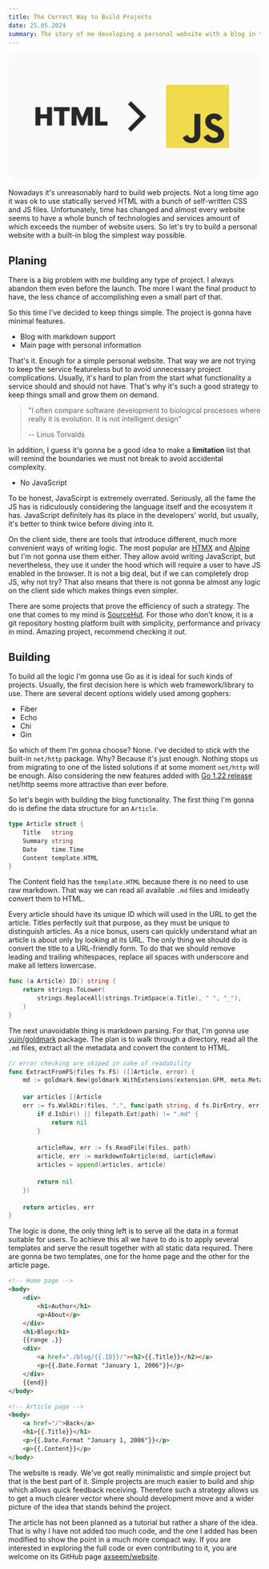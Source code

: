 ```yaml
---
title: The Correct Way to Build Projects
date: 25.05.2024
summary: The story of me developing a personal website with a blog in the simplest way possible
---
```


![preview](preview.png)

Nowadays it's unreasonably hard to build web projects. Not a long time ago it was ok to use statically served HTML with a bunch of self-written CSS and JS files. Unfortunately, time has changed and almost every website seems to have a whole bunch of technologies and services amount of which exceeds the number of website users. So let's try to build a personal website with a built-in blog the simplest way possible.

## Planing

There is a big problem with me building any type of project. I always abandon them even before the launch. The more I want the final product to have, the less chance of accomplishing even a small part of that.

So this time I've decided to keep things simple. The project is gonna have minimal features.

- Blog with markdown support
- Main page with personal information

That's it. Enough for a simple personal website. That way we are not trying to keep the service featureless but to avoid unnecessary project complications. Usually, it's hard to plan from the start what functionality a service should and should not have. That's why it's such a good strategy to keep things small and grow them on demand.

> "I often compare software development to biological processes where really it is evolution. It is not intelligent design"
>
> -- Linus Torvalds

In addition, I guess it's gonna be a good idea to make a **limitation** list that will remind the boundaries we must not break to avoid accidental complexity.

- No JavaScript

To be honest, JavaScirpt is extremely overrated. Seriously, all the fame the JS has is ridiculously considering the language itself and the ecosystem it has. JavaScript definitely has its place in the developers' world, but usually, it's better to think twice before diving into it.

On the client side, there are tools that introduce different, much more convenient ways of writing logic. The most popular are [HTMX](https://htmx.org) and [Alpine](https://alpinejs.dev) but I'm not gonna use them either. They allow avoid writing JavaScript, but nevertheless, they use it under the hood which will require a user to have JS enabled in the browser. It is not a big deal, but if we can completely drop JS, why not try? That also means that there is not gonna be almost any logic on the client side which makes things even simpler.

There are some projects that prove the efficiency of such a strategy. The one that comes to my mind is [SourceHut](https://sourcehut.org). For those who don't know, it is a git repository hosting platform built with simplicity, performance and privacy in mind. Amazing project, recommend checking it out.

## Building

To build all the logic I'm gonna use Go as it is ideal for such kinds of projects. Usually, the first decision here is which web framework/library to use. There are several decent options widely used among gophers:

- Fiber
- Echo
- Chi
- Gin

So which of them I'm gonna choose? None. I've decided to stick with the built-in `net/http` package. Why? Because it's just enough. Nothing stops us from migrating to one of the listed solutions if at some moment `net/http` will be enough. Also considering the new features added with [Go 1.22 release](https://go.dev/blog/routing-enhancements) net/http seems more attractive than ever before.

So let's begin with building the blog functionality. The first thing I'm gonna do is define the data structure for an `Article`.

```go
type Article struct {
	Title   string
	Summary string
	Date    time.Time
	Content template.HTML
}
```

The Content field has the `template.HTML` because there is no need to use raw markdown. That way we can read all available `.md` files and imideatly convert them to HTML.

Every article should have its unique ID which will used in the URL to get the article. Titles perfectly suit that purpose, as they must be unique to distinguish articles. As a nice bonus, users can quickly understand what an article is about only by looking at its URL. The only thing we should do is convert the title to a URL-friendly form. To do that we should remove leading and trailing whitespaces, replace all spaces with underscore and make all letters lowercase.

```go
func (a Article) ID() string {
	return strings.ToLower(
		strings.ReplaceAll(strings.TrimSpace(a.Title), " ", "_"),
	)
}
```

The next unavoidable thing is markdown parsing. For that, I'm gonna use [yuin/goldmark](https://github.com/yuin/goldmark) package. The plan is to walk through a directory, read all the `.md` files, extract all the metadata and convert the content to HTML.

```go
// error checking are skiped in sake of readability
func ExtractFromFS(files fs.FS) ([]Article, error) {
	md := goldmark.New(goldmark.WithExtensions(extension.GFM, meta.Meta))

	var articles []Article
	err := fs.WalkDir(files, ".", func(path string, d fs.DirEntry, err error) error {
		if d.IsDir() || filepath.Ext(path) != ".md" {
			return nil
		}

		articleRaw, err := fs.ReadFile(files, path)
		article, err := markdownToArticle(md, &articleRaw)
		articles = append(articles, article)

		return nil
	})

	return articles, err
}
```

The logic is done, the only thing left is to serve all the data in a format suitable for users. To achieve this all we have to do is to apply several templates and serve the result together with all static data required. There are gonna be two templates, one for the home page and the other for the article page.

```html
<!-- Home page -->
<body>
	<div>
		<h1>Author</h1>
		<p>About</p>
	</div>
	<h1>Blog</h1>
	{{range .}}
	<div>
		<a href="./blog/{{.ID}}/"><h2>{{.Title}}</h2></a>
		<p>{{.Date.Format "January 1, 2006"}}</p>
	</div>
	{{end}}
</body>
```

```html
<!-- Article page -->
<body>
	<a href="/">Back</a>
	<h1>{{.Title}}</h1>
	<p>{{.Date.Format "January 1, 2006"}}</p>
	<p>{{.Content}}</p>
</body>
```

The website is ready. We've got really minimalistic and simple project but that is the best part of it. Simple projects are much easier to build and ship which allows quick feedback receiving. Therefore such a strategy allows us to get a much clearer vector where should development move and a wider picture of the idea that stands behind the project.

The article has not been planned as a tutorial but rather a share of the idea. That is why I have not added too much code, and the one I added has been modified to show the point in a much more compact way. If you are interested in exploring the full code or even contributing to it, you are welcome on its GitHub page [axseem/website](https://github.com/axseem/website).
